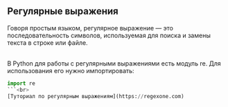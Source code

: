 <h2>Регулярные выражения</h2>
Говоря простым языком, регулярное выражение — это последовательность символов, используемая для поиска и замены текста в строке или файле.<br><br>

В Python для работы с регулярными выражениями есть модуль re. Для использования его нужно импортировать:
```python
import re
```<br>
[Туториал по регулярным выражениям](https://regexone.com)
